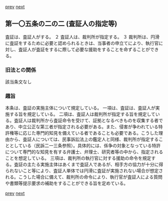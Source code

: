 [prev](/specific\markdowns\特許法\138_Mp-Ch_4-Se_2-At_105_2.md)
[next](/specific\markdowns\特許法\140_Mp-Ch_4-Se_2-At_105_2_3.md)
## 第一〇五条の二の二 (査証人の指定等)
査証は、査証人がする。
２ 査証人は、裁判所が指定する。
３ 裁判所は、円滑に査証をするために必要と認められるときは、当事者の申立てにより、執行官に対し、査証人が査証をするに際して必要な援助をすることを命ずることができる。

### 旧法との関係
該当条文なし

### 趣旨
本条は、査証の実施主体について規定している。
一項は、査証は、査証人が実施する旨を規定している。
二項は、査証人は裁判所が指定する旨を規定している。査証人は裁判所から査証命令を受けて、証拠となるべきものを収集する者であり、中立公正な第三者が指定される必要がある。また、侵害が争われている特許権等に応じた専門的知見を備えている者であることも必要である。こうした理由から、査証人については、民事訴訟法上の鑑定人と同様、裁判所が指定することとしている（民訴二一三条参照）。具体的には、係争の対象となっている特許について専門的な知見を有する弁護士、弁理士、研究者等の中から、指定されることを想定している。
三項は、裁判所の執行官に対する援助の命令を規定する。査証の主たる実施主体はあくまで査証人であるが、相手方の協力が十分に得られないこと等により、査証人単体では円滑に査証が実施されない場合が想定される。こうした場合に備えて、裁判所の命令により、執行官が査証人による質問や書類等提示要求の補助をすることができる旨を定めている。

[prev](/specific\markdowns\特許法\138_Mp-Ch_4-Se_2-At_105_2.md)
[next](/specific\markdowns\特許法\140_Mp-Ch_4-Se_2-At_105_2_3.md)